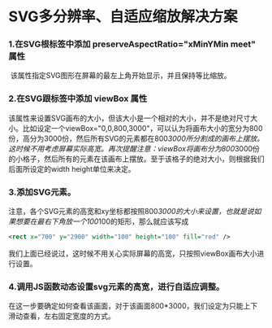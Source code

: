 # SVG多分辨率、自适应缩放解决方案

### 1.在SVG根标签中添加 preserveAspectRatio="xMinYMin meet" 属性
​     该属性指定SVG图形在屏幕的最左上角开始显示，并且保持等比缩放。

### 2.在SVG跟标签中添加 viewBox 属性
​     该属性来设置SVG画布的大小，但该大小是一个相对的大小，并不是绝对尺寸大小。比如设定一个viewBox="0,0,800,3000"，可以认为将画布大小的宽分为800份，高分为3000份，然后所有SVG的元素都在800*3000所分割成的画布上摆放。这时候不用考虑屏幕实际高宽。再次提醒注意：viewBox将画布分为800*3000份的小格子，然后所有的元素在该画布上摆放。至于该格子的绝对大小，则根据我们后面所设定的width height单位来决定。

### 3.添加SVG元素。
​     注意，各个SVG元素的高宽和xy坐标都按照800*3000的大小来设置，也就是说如果想要在最右下角放一个100*100的矩形，那么就应该写成

``` svg
<rect x="700" y="2900" width="100" height="100" fill="red" />
```

​     我们上面已经说过，这时候不用关心实际屏幕的高宽，只按照viewBox画布大小进行设置。

### 4.调用JS函数动态设置svg元素的高宽，进行自适应调整。
​     在这一步要确定如何查看该画面，对于该画面800*3000，我们设定为只能上下滑动查看，左右固定宽度的方式。


